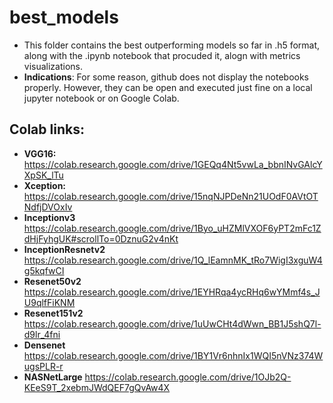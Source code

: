# best_models 
- This folder contains the best outperforming models so far in .h5 format, along with the .ipynb notebook that procuded it, alogn with metrics visualizations. 
- **Indications**: For some reason, github does not display the notebooks properly. However, they can be open and executed just fine on a local jupyter notebook or on Google Colab. 

## Colab links: 
- **VGG16:** https://colab.research.google.com/drive/1GEQq4Nt5vwLa_bbnINvGAlcYXpSK_lTu
- **Xception:** https://colab.research.google.com/drive/15nqNJPDeNn21UOdF0AVtOTNdfjDVOxIv 
- **Inceptionv3** https://colab.research.google.com/drive/1Byo_uHZMlVXOF6yPT2mFc1ZdHjFyhgUK#scrollTo=0DznuG2v4nKt
- **InceptionResnetv2** https://colab.research.google.com/drive/1Q_lEamnMK_tRo7WigI3xguW4g5kqfwCI
- **Resenet50v2** https://colab.research.google.com/drive/1EYHRqa4ycRHq6wYMmf4s_JU9qlfFiKNM
- **Resenet151v2**  https://colab.research.google.com/drive/1uUwCHt4dWwn_BB1J5shQ7l-d9lr_4fni
- **Densenet** https://colab.research.google.com/drive/1BY1Vr6nhnIx1WQI5nVNz374WugsPLR-r
- **NASNetLarge** https://colab.research.google.com/drive/1OJb2Q-KEeS9T_2xebmJWdQEF7gQvAw4X
